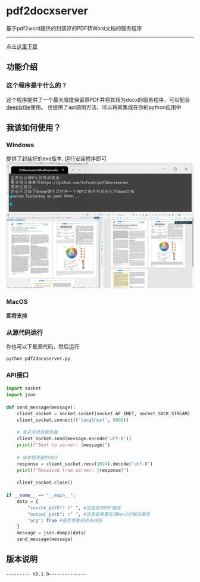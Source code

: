 # pdf2docxserver
基于pdf2word提供的封装好的PDF转Word文档的服务程序

------------------
点击[这里下载](https://github.com/infrost/DeeplxFile/releases)

## 功能介绍
### 这个程序是干什么的？
这个程序提供了一个最大限度保留原PDF并将其转为docx的服务程序，可以配合[deeplxfile](https://github.com/infrost/DeeplxFile)使用。
也提供了api调用方法，可以将其集成在你的python应用中

## 我该如何使用？
### Windows
提供了封装好的exe版本, 运行安装程序即可
![](/images/server.png)
![](/images/sample.png)
### MacOS

**即将支持**

### 从源代码运行
你也可以下载源代码，然后运行
```bash
python pdf2docxserver.py
```

### API接口

``` Python
import socket
import json

def send_message(message):
    client_socket = socket.socket(socket.AF_INET, socket.SOCK_STREAM)
    client_socket.connect(('localhost', 9999))

    # 发送消息到服务器
    client_socket.send(message.encode('utf-8'))
    print(f"Sent to server: {message}")

    # 接收服务器的响应
    response = client_socket.recv(1024).decode('utf-8')
    print(f"Received from server: {response}")

    client_socket.close()

if __name__ == "__main__":
    data = {
        "source_path": r" ", #这里是原PDF路径
        "output_path": r" ", #这里是需要生成Word的输出路径
        "arg": True #是否需要启用多线程
    }
    message = json.dumps(data)
    send_message(message)

```


## 版本说明

```bash
--------- V0.1.0--------------

```
